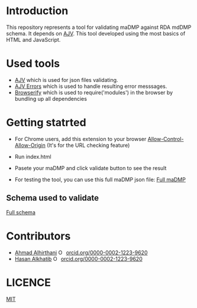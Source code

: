 # Introduction
This repository represents a tool for validating maDMP against RDA mdDMP schema. It depends on [AJV](https://ajv.js.org/). This tool developed using the most basics of HTML and JavaScript.

# Used tools
- [AJV](https://ajv.js.org/) which is used for json files validating.
- [AJV Errors](https://www.npmjs.com/package/ajv-errors) which is used to handle resulting error messsages.
- [Browserify](http://browserify.org/) which is used to require('modules') in the browser by bundling up all dependencies 

# Getting statrted
- For Chrome users, add this extension to your browser [Allow-Control-Allow-Origin](https://chrome.google.com/webstore/detail/allow-control-allow-origi/nlfbmbojpeacfghkpbjhddihlkkiljbi/related?hl=en-US) (It's for the URL checking feature)
- Run index.html
- Pasete your maDMP and click validate button to see the result

- For testing the tool, you can use this full maDMP json file:
[Full maDMP](https://github.com/hertai86/validating-machine-actionable-DMP/blob/master/testingExamples/fullmaDMP.json)  

## Schema used to validate
[Full schema](https://github.com/hertai86/validating-machine-actionable-DMP/blob/master/schema.json)  

# Contributors
- [Ahmad Alhirthani](https://orcid.org/0000-0003-0241-0268) <a href="https://orcid.org/0000-0003-0241-0268" target="orcid.widget" rel="noopener noreferrer" style="vertical-align:top;"><img src="https://orcid.org/sites/default/files/images/orcid_16x16.png" style="width:1em;margin-right:.5em;" alt="ORCID iD icon">orcid.org/0000-0002-1223-9620</a>
- [Hasan Alkhatib](https://orcid.org/0000-0003-0241-0268) <a href="https://orcid.org/0000-0003-0241-0268" target="orcid.widget" rel="noopener noreferrer" style="vertical-align:top;"><img src="https://orcid.org/sites/default/files/images/orcid_16x16.png" style="width:1em;margin-right:.5em;" alt="ORCID iD icon">orcid.org/0000-0002-1223-9620</a>


# LICENCE
[MIT](https://github.com/hertai86/Validating-machine-actionable-DMP/blob/master/LICENSE)  
